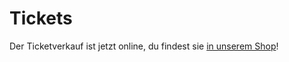 # Tickets

Der Ticketverkauf ist jetzt online, du findest sie [in unserem Shop](/shop/)!

[Twitter]: https://twitter.com/openmindkonf
[Facebook]: https://www.facebook.com/openmind.konferenz
[Google+]: https://plus.google.com/118100230661845993722
